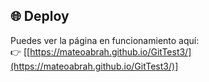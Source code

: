 ## 🌐 Deploy

Puedes ver la página en funcionamiento aquí:  
👉 [[https://mateoabrah.github.io/GitTest3/](https://mateoabrah.github.io/GitTest3/)]
